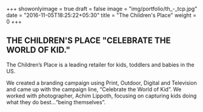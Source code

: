 +++
showonlyimage = true
draft = false
image = "img/portfolio/th_-_tcp.jpg"
date = "2016-11-05T18:25:22+05:30"
title = "The Children's Place"
weight = 0
+++

## THE CHILDREN'S PLACE "CELEBRATE THE WORLD OF KID."

The Children’s Place is a leading retailer for kids, toddlers and babies in the US. 

We created a branding campaign using Print, Outdoor, Digital and Television and came up with the campaign line, “Celebrate the World of Kid”. We worked with photographer, Achim Lippoth, focusing on capturing kids doing what they do best…“being themselves”. 
